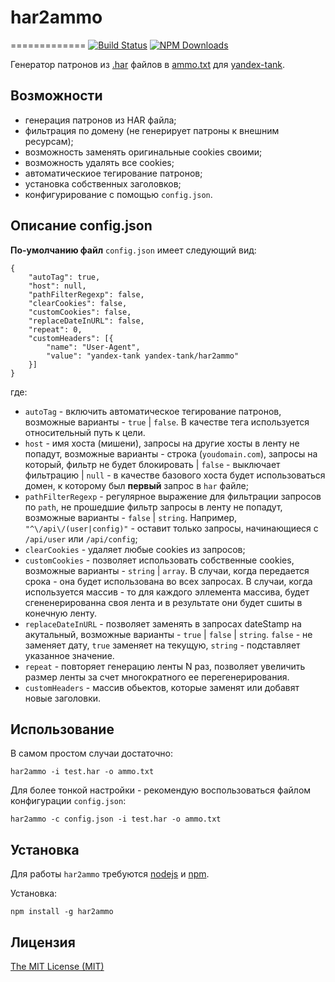 # har2ammo 
=============
[![Build Status][travis-img]][travis-url]
[![NPM Downloads][downloads-img]][downloads-url]

Генератор патронов из [.har](http://en.wikipedia.org/wiki/.har) файлов в [ammo.txt](https://yandextank.readthedocs.org/en/latest/tutorial.html#uri-style-uris-in-file) для [yandex-tank](https://github.com/yandex-load/yandex-tank).

## Возможности

* генерация патронов из HAR файла;
* фильтрация по домену (не генерирует патроны к внешним ресурсам);
* возможность заменять оригинальные cookies своими;
* возможность удалять все cookies;
* автоматическиое тегирование патронов;
* установка собственных заголовков;
* конфигурирование с помощью `config.json`.

## Описание config.json

**По-умолчанию файл** `config.json` имеет следующий вид:

```
{
    "autoTag": true,
    "host": null,
    "pathFilterRegexp": false,
    "clearCookies": false,
    "customCookies": false,
    "replaceDateInURL": false,
    "repeat": 0,
    "customHeaders": [{
		"name": "User-Agent",
        "value": "yandex-tank yandex-tank/har2ammo"
    }]
}
```
где:

* `autoTag` - включить автоматическое тегирование патронов, возможные варианты - `true` | `false`. В качестве тега используется относительный путь к цели.
* `host` - имя хоста (мишени), запросы на другие хосты в ленту не попадут, возможные варианты - строка (`youdomain.com`), запросы на который, фильтр не будет блокировать | `false` - выключает фильтрацию | `null` - в качестве базового хоста будет использоваться домен, к которому был **первый** запрос в `har` файле;
* `pathFilterRegexp` - регулярное выражение для фильтрации запросов по `path`, не прошедшие фильтр запросы в ленту не попадут, возможные варианты - `false` | `string`. Например, `"^\/api\/(user|config)"` - оставит только запросы, начинающиеся с `/api/user` или `/api/config`;
* `clearCookies` - удаляет любые сookies из запросов;
* `customCookies` - позволяет использовать собственные сookies, возможные варианты - `string` | `array`. В случаи, когда передается срока - она будет использована во всех запросах. В случаи, когда используется массив - то для каждого эллемента массива, будет сгененерированна своя лента и в результате они будет сшиты в конечную ленту.
* `replaceDateInURL` - позволяет заменять в запросах dateStamp на акутальный, возможные варианты - `true` | `false` | `string`. `false` - не заменяет дату, `true` заменяет на текущую, `string` - подставляет указанное значение.
* `repeat` - повторяет генерацию ленты N раз, позволяет увеличить размер ленты за счет многократного ее перегенерирования.
* `customHeaders` - массив обьектов, которые заменят или добавят новые заголовки.

## Использование

В самом простом случаи достаточно:

`har2ammo -i test.har -o ammo.txt`

Для более тонкой настройки - рекомендую воспользоваться файлом конфигурации `config.json`:

`har2ammo -c config.json -i test.har -o ammo.txt`

## Установка

Для работы `har2ammo` требуются [nodejs](http://nodejs.org/) и [npm](https://npmjs.org).

Установка:

`npm install -g har2ammo`

## Лицензия
[The MIT License (MIT)](LICENSE)



[travis-img]: https://travis-ci.org/banzalik/har2ammo.svg?branch=master
[travis-url]: https://travis-ci.org/banzalik/har2ammo
[downloads-img]: https://img.shields.io/npm/dm/har2ammo.svg
[downloads-url]: https://npmjs.org/package/har2ammo
[license-img]: https://img.shields.io/npm/l/har2ammo.svg
[license-url]: LICENSE
